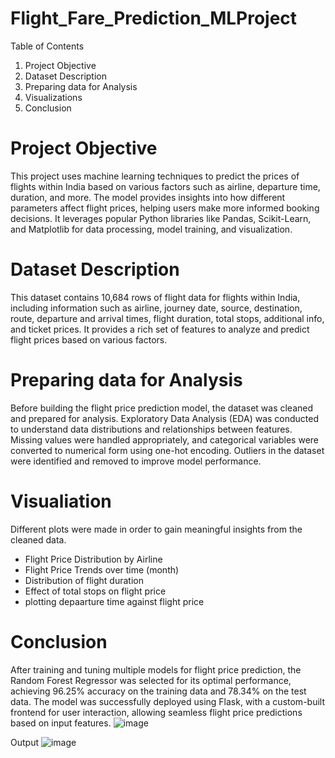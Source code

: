 # Flight_Fare_Prediction_MLProject
Table of Contents
1. Project Objective
2. Dataset Description
3. Preparing data for Analysis
4. Visualizations
5. Conclusion

# Project Objective
This project uses machine learning techniques to predict the prices of flights within India based on various factors such as airline, departure time, duration, and more. The model provides insights into how different parameters affect flight prices, helping users make more informed booking decisions. It leverages popular Python libraries like Pandas, Scikit-Learn, and Matplotlib for data processing, model training, and visualization.

# Dataset Description
This dataset contains 10,684 rows of flight data for flights within India, including information such as airline, journey date, source, destination, route, departure and arrival times, flight duration, total stops, additional info, and ticket prices. It provides a rich set of features to analyze and predict flight prices based on various factors.

# Preparing data for Analysis
Before building the flight price prediction model, the dataset was cleaned and prepared for analysis. Exploratory Data Analysis (EDA) was conducted to understand data distributions and relationships between features. Missing values were handled appropriately, and categorical variables were converted to numerical form using one-hot encoding. Outliers in the dataset were identified and removed to improve model performance.

# Visualiation 
Different plots were made in order to gain meaningful insights from the cleaned data.
- Flight Price Distribution by Airline
- Flight Price Trends over time (month)
- Distribution of flight duration
- Effect of total stops on flight price
- plotting depaarture time against flight price 

# Conclusion
After training and tuning multiple models for flight price prediction, the Random Forest Regressor was selected for its optimal performance, achieving 96.25% accuracy on the training data and 78.34% on the test data. The model was successfully deployed using Flask, with a custom-built frontend for user interaction, allowing seamless flight price predictions based on input features.
![image](https://github.com/user-attachments/assets/491be902-781e-4c79-b7a1-e669f9c38351)

Output
![image](https://github.com/user-attachments/assets/9d251a94-33ec-4331-937b-6a4063ed91e6)
